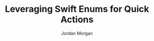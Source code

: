 ---
layout: post
tags: ["UIKit"]
title: "Leveraging Swift Enums for Quick Actions"
author: Jordan Morgan
description: "Quick Actions are a staple component of a first class 3D Touch experience. Implementing them using Swift's enumerations makes for a pragmatic approach."
image: /assets/images/logo.png
---